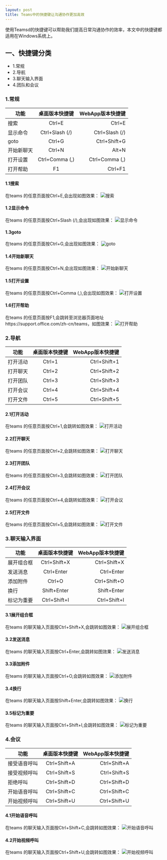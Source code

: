 ```yaml
---
layout: post
title: Teams中的快捷键让沟通协作更加高效
---
```


使用Teamsd的快捷键可以帮助我们提高日常沟通协作的效率，本文中的快捷键都适用在Windows系统上。


## 一、快捷键分类
- 1.常规
- 2.导航
- 3.聊天输入界面
- 4.团队和会议

### 1.常规
功能|桌面版本快捷键|WebApp版本快捷键
--|:--:|--:
搜索|Ctrl+E|Ctrl+E
显示命令|Ctrl+Slash (/)|Ctrl+Slash (/)
goto|Ctrl+G|Ctrl+Shift+G
开始新聊天|Ctrl+N|Alt+N
打开设置|Ctrl+Comma (,)|Ctrl+Comma (,)
打开帮助|F1|Ctrl+F1


#### 1.1搜索
在teams 的任意页面按Ctrl+E,会出现如图效果：
![搜索](../images/post20190110/搜索.png)

#### 1.2显示命令
在teams 的任意页面按Ctrl+Slash (/),会出现如图效果：
![显示命令](../images/post20190110/显示命令.png)

#### 1.3goto
在teams 的任意页面按Ctrl+G,会出现如图效果：
![goto](../images/post20190110/goto.png)

#### 1.4开始新聊天
在teams 的任意页面按Ctrl+N,会出现如图效果：
![开始新聊天](../images/post20190110/开始新聊天.png)

#### 1.5打开设置
在teams 的任意页面按Ctrl+Comma (,),会出现如图效果：
![打开设置](../images/post20190110/打开设置.png)


#### 1.6打开帮助
在teams 的任意页面按F1,会跳转至浏览器页面地址https://support.office.com/zh-cn/teams，如图效果：
![打开帮助](../images/post20190110/打开帮助.png)

### 2.导航
功能|桌面版本快捷键|WebApp版本快捷键
--|:--:|--:
打开活动|Ctrl+1|Ctrl+Shift+1
打开聊天|Ctrl+2|Ctrl+Shift+2
打开团队|Ctrl+3|Ctrl+Shift+3
打开会议|Ctrl+4|Ctrl+Shift+4
打开文件|Ctrl+5|Ctrl+Shift+5


#### 2.1打开活动
在teams 的任意页面按Ctrl+1,会跳转如图效果：
![打开活动](../images/post20190110/打开活动.png)


#### 2.2打开聊天
在teams 的任意页面按Ctrl+2,会跳转如图效果：
![打开聊天](../images/post20190110/打开聊天.png)


#### 2.3打开团队
在teams 的任意页面按Ctrl+3,会跳转如图效果：
![打开团队](../images/post20190110/打开团队.png)



#### 2.4打开会议
在teams 的任意页面按Ctrl+4,会跳转如图效果：
![打开会议](../images/post20190110/打开会议.png)


#### 2.5打开文件
在teams 的任意页面按Ctrl+5,会跳转如图效果：
![打开文件](../images/post20190110/打开文件.png)


### 3.聊天输入界面
功能|桌面版本快捷键|WebApp版本快捷键
--|:--:|--:
展开组合框|Ctrl+Shift+X|Ctrl+Shift+X
发送消息|Ctrl+Enter|Ctrl+Enter
添加附件|Ctrl+O|Ctrl+Shift+O
换行|Shift+Enter|Shift+Enter
标记为重要|Ctrl+Shift+I|Ctrl+Shift+I


#### 3.1展开组合框
在teams 的聊天输入页面按Ctrl+Shift+X,会跳转如图效果：
![展开组合框](../images/post20190110/展开组合框.png)


#### 3.2发送消息
在teams 的聊天输入页面按Ctrl+Enter,会跳转如图效果：
![发送消息](../images/post20190110/发送消息.png)

#### 3.3添加附件
在teams 的聊天输入页面按Ctrl+O,会跳转如图效果：
![添加附件](../images/post20190110/添加附件.png)

#### 3.4换行
在teams 的聊天输入页面按Shift+Enter,会跳转如图效果：
![换行](../images/post20190110/换行.png)


#### 3.5标记为重要
在teams 的聊天输入页面按Ctrl+Shift+I,会跳转如图效果：
![标记为重要](../images/post20190110/标记为重要.png)


### 4.会议
功能|桌面版本快捷键|WebApp版本快捷键
--|:--:|--:
接受语音呼叫|Ctrl+Shift+A|Ctrl+Shift+A
接受视频呼叫|Ctrl+Shift+S|Ctrl+Shift+S
拒绝呼叫|Ctrl+Shift+D|Ctrl+Shift+D
开始语音呼叫|Ctrl+Shift+C|Ctrl+Shift+C
开始视频呼叫|Ctrl+Shift+U|Ctrl+Shift+U


#### 4.1开始语音呼叫
在teams 的聊天输入页面按Ctrl+Shift+C,会跳转如图效果：
![开始语音呼叫](../images/post20190110/开始语音呼叫.png)


#### 4.2开始视频呼叫
在teams 的聊天输入页面按Ctrl+Shift+U,会跳转如图效果：
![开始视频呼叫](../images/post20190110/开始视频呼叫.png)


